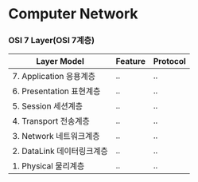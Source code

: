 # Computer Network
### OSI 7 Layer(OSI 7계층)
|Layer Model|Feature|Protocol|
|---|---|---|
|7. Application 응용계층|..|..|
|6. Presentation 표현계층|..|..|
|5. Session 세션계층|..|..|
|4. Transport 전송계층|..|..|
|3. Network 네트워크계층|..|..|
|2. DataLink 데이터링크계층|..|..|
|1. Physical 물리계층|..|..|

